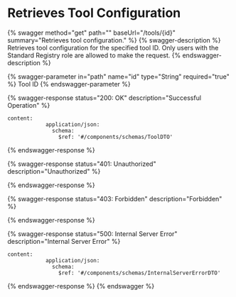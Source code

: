 # Retrieves Tool Configuration

{% swagger method="get" path="" baseUrl="/tools/{id}" summary="Retrieves tool configuration." %}
{% swagger-description %}
Retrieves tool configuration for the specified tool ID. Only users with the Standard Registry role are allowed to make the request.
{% endswagger-description %}

{% swagger-parameter in="path" name="id" type="String" required="true" %}
Tool ID
{% endswagger-parameter %}

{% swagger-response status="200: OK" description="Successful Operation" %}
```
content:
            application/json:
              schema:
                $ref: '#/components/schemas/ToolDTO'
```
{% endswagger-response %}

{% swagger-response status="401: Unauthorized" description="Unauthorized" %}

{% endswagger-response %}

{% swagger-response status="403: Forbidden" description="Forbidden" %}

{% endswagger-response %}

{% swagger-response status="500: Internal Server Error" description="Internal Server Error" %}
```
content:
            application/json:
              schema:
                $ref: '#/components/schemas/InternalServerErrorDTO'
```
{% endswagger-response %}
{% endswagger %}
